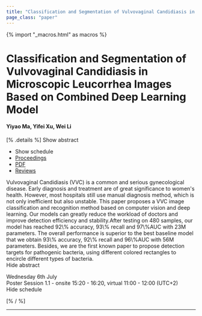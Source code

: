 ```yaml
---
title: "Classification and Segmentation of Vulvovaginal Candidiasis in Microscopic Leucorrhea Images Based on Combined Deep Learning Model"
page_class: "paper"
---
```


{% import "_macros.html" as macros %}

# Classification and Segmentation of Vulvovaginal Candidiasis in Microscopic Leucorrhea Images Based on Combined Deep Learning Model

#### Yiyao Ma, Yifei Xu, Wei Li

[% .details %]
<a class="toggle_visibility" data-selector=".abstract" data-level="3">Show abstract</a>
- <a class="toggle_visibility" data-selector=".schedule" data-level="3">Show schedule</a>
- <a href="">Proceedings</a>
- <a href="https://openreview.net/pdf?id=_wSgnVQJnN8">PDF</a>
- <a href="https://openreview.net/forum?id=_wSgnVQJnN8">Reviews</a>

<p>
    <span class="abstract">
        Vulvovaginal Candidiasis (VVC) is a common and serious gynecological disease. Early diagnosis and treatment are of great significance to women's health. However, most hospitals still use manual diagnosis method, which is not only inefficient but also unstable. This paper proposes a VVC image classification and recognition method based on computer vision and deep learning. Our models can greatly reduce the workload of doctors and improve detection efficiency and stability.After testing on 480 samples, our model has reached 92\% accuracy, 93\% recall and 97\%AUC with 23M parameters. The overall performance is superior to the best baseline model that we obtain 93\% accuracy, 92\% recall and 96\%AUC with 56M parameters. Besides, we are the first known paper to propose detection targets for pathogenic bacteria, using different colored rectangles to encircle different types of bacteria. 
        <br>
        <span class="actions"><a class="toggle_visibility" data-level="2">Hide abstract</a></span>
    </span>
</p>

<p>
    <span class="schedule">
        Wednesday 6th July<br>Poster Session 1.1 - onsite 15:20 - 16:20, virtual 11:00 - 12:00 (UTC+2)
        <br>
        <span class="actions"><a class="toggle_visibility" data-level="2">Hide schedule</a></span>
    </span>
</p>

[% / %]


---
<!-- { macros.presentation('', '', 720, 450) } -->
